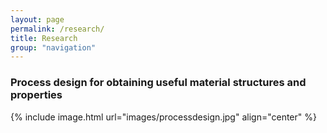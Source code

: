 ```yaml
---
layout: page
permalink: /research/
title: Research
group: "navigation"
---
```


### Process design for obtaining useful material structures and properties

{% include image.html url="images/processdesign.jpg" align="center" %}
